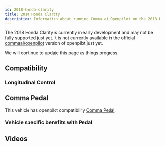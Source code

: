 ```yaml
---
id: 2018-honda-clarity
title: 2018 Honda Clarity
description: Information about running Comma.ai Openpilot on the 2018 Honda Clarity
---
```


The 2018 Honda Clarity is currently in early development and may not be fully supported just yet.
It is not currently available in the official [commaai/openpilot](https://github.com/commaai/openpilot) version of openpilot just yet.

We will continue to update this page as things progress.

## Compatibility

### Longitudinal Control



## Comma Pedal

This vehicle has openpilot compatibility [Comma Pedal](/hardware/pedal).

### Vehicle specific benefits with Pedal



## Videos

      
